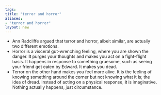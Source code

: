 ```yaml
---
tags: 
title: "terror and horror"
aliases:
- "terror and horror"
layout: new
---
```


- Ann Radcliffe argued that terror and horror, albeit similar, are actually two different emotions.
- Horror is a visceral gut-wrenching feeling, where you are shown the danger. It purges your thoughts and makes you act on a fight-flight basis. It happens in response to something gruesome, such as seeing your friend get eaten by Edward. It makes you dead.
- Terror on the other hand makes you feel more alive. It is the feeling of knowing something around the corner but not knowing what it is; the idea of dread. Instead of acting on a physical response, it is imaginative. Nothing actually happens, just circumstance.
